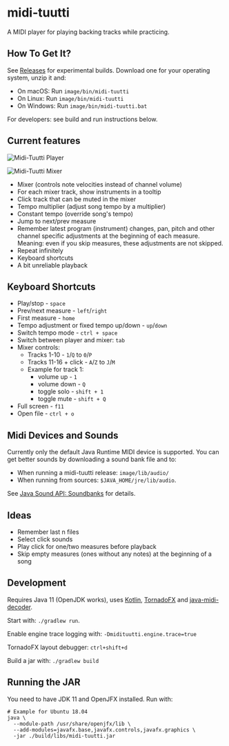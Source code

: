# midi-tuutti

A MIDI player for playing backing tracks while practicing.


## How To Get It?

See [Releases](https://github.com/suniala/midi-tuutti/releases) for experimental builds. Download one for your operating system, unzip it and:

* On macOS: Run `image/bin/midi-tuutti`
* On Linux: Run `image/bin/midi-tuutti`
* On Windows: Run `image/bin/midi-tuutti.bat`

For developers: see build and run instructions below.


## Current features

![Midi-Tuutti Player](/doc/midi-tuutti-player-demo.png)

![Midi-Tuutti Mixer](/doc/midi-tuutti-mixer-demo.png)

* Mixer (controls note velocities instead of channel volume)
* For each mixer track, show instruments in a tooltip 
* Click track that can be muted in the mixer
* Tempo multiplier (adjust song tempo by a multiplier)
* Constant tempo (override song's tempo)
* Jump to next/prev measure
* Remember latest program (instrument) changes, pan, pitch and other channel specific adjustments at 
  the beginning of each measure. Meaning: even if you skip measures, these adjustments are not
  skipped.
* Repeat infinitely
* Keyboard shortcuts
* A bit unreliable playback

## Keyboard Shortcuts

* Play/stop - `space`
* Prev/next measure - `left`/`right`
* First measure - `home`
* Tempo adjustment or fixed tempo up/down -  `up`/`down`
* Switch tempo mode - `ctrl + space`
* Switch between player and mixer: `tab`
* Mixer controls:
  * Tracks 1-10 - `1`/`Q` to `0`/`P`
  * Tracks 11-16 + click - `A`/`Z` to `J`/`M`
  * Example for track 1:
    * volume up - `1`
    * volume down - `Q`
    * toggle solo - `shift + 1`
    * toggle mute - `shift + Q`
* Full screen - `f11`
* Open file - `ctrl + o`

## Midi Devices and Sounds
Currently only the default Java Runtime MIDI device is supported. You can get
better sounds by downloading a sound bank file and to:

* When running a midi-tuutti release: `image/lib/audio/`
* When running from sources: `$JAVA_HOME/jre/lib/audio`.
 
See [Java Sound API: Soundbanks](https://www.oracle.com/technetwork/java/soundbanks-135798.html) for details.

## Ideas
* Remember last n files
* Select click sounds
* Play click for one/two measures before playback
* Skip empty measures (ones without any notes) at the beginning of a song

## Development
Requires Java 11 (OpenJDK works), uses [Kotlin](https://kotlinlang.org/), 
[TornadoFX](https://github.com/edvin/tornadofx) and [java-midi-decoder](https://github.com/suniala/java-midi-decoder).

Start with: `./gradlew run`.

Enable engine trace logging with: `-Dmidituutti.engine.trace=true`

TornadoFX layout debugger: `ctrl+shift+d`

Build a jar with: `./gradlew build`

## Running the JAR
You need to have JDK 11 and OpenJFX installed. Run with:
```
# Example for Ubuntu 18.04
java \
  --module-path /usr/share/openjfx/lib \
  --add-modules=javafx.base,javafx.controls,javafx.graphics \
  -jar ./build/libs/midi-tuutti.jar
```
